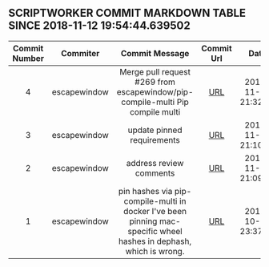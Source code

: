 ## SCRIPTWORKER COMMIT MARKDOWN TABLE SINCE 2018-11-12 19:54:44.639502

| Commit Number | Commiter | Commit Message | Commit Url | Date | 
|:---:|:----:|:----------------------------------:|:------:|:----:| 
|4|escapewindow|Merge pull request #269 from escapewindow/pip-compile-multi  Pip compile multi|[URL](https://github.com/mozilla-releng/scriptworker/commit/ae4cc4de36bd59a235c7a48e17d15c827caa3024)|2018-11-13 21:32:49
|3|escapewindow|update pinned requirements|[URL](https://github.com/mozilla-releng/scriptworker/commit/48f9c9ca3c0d1eaae3c41d76f9166224a6eee45f)|2018-11-13 21:10:04
|2|escapewindow|address review comments|[URL](https://github.com/mozilla-releng/scriptworker/commit/f760315f4f9f06e9492f4c87d8b79cfa0bde61c6)|2018-11-13 21:09:55
|1|escapewindow|pin hashes via pip-compile-multi in docker  I've been pinning mac-specific wheel hashes in dephash, which is wrong.|[URL](https://github.com/mozilla-releng/scriptworker/commit/648de55b994a2fb9f57bd6991e7a8a54ef3a4790)|2018-10-30 23:37:30


